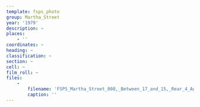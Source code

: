 ```yaml
---
template: fsps_photo
group: Martha_Street
year: '1979'
description: ~
places:
    - ''
coordinates: ~
heading: ~
classification: ~
section: ~
cell: ~
film_roll: ~
files:
    -
        filename: 'FSPS_Martha_Street_008,_Between_17_and_15,_Rear_4_Agnes_St,_18-13,_1979.png'
        caption: ''
---
```

